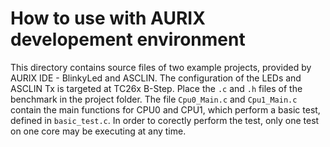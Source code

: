 # How to use with AURIX developement environment

This directory contains source files of two example projects, provided by AURIX IDE - BlinkyLed and ASCLIN.
The configuration of the LEDs and ASCLIN Tx is targeted at TC26x B-Step.
Place the `.c` and `.h` files of the benchmark in the project folder.
The file `Cpu0_Main.c` and `Cpu1_Main.c` contain the main functions for CPU0 and CPU1, which perform a basic test, defined in `basic_test.c`.
In order to corectly perform the test, only one test on one core may be executing at any time.